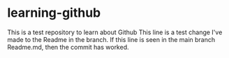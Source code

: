 # learning-github
This is a test repository to learn about Github
This line is a test change I've made to the Readme in the branch. If this line is seen in the main branch Readme.md, then the commit has worked.
